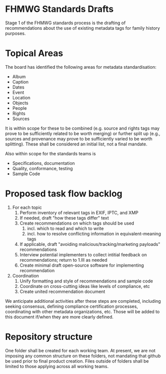 # FHMWG Standards Drafts

Stage 1 of the FHMWG standards process is the drafting of recommendations about the use of existing metadata tags for family history purposes.

# Topical Areas

The board has identified the following areas for metadata standardisation:

- Album
- Caption
- Dates
- Event
- Location
- Objects
- People
- Rights
- Sources

It is within scope for these to be combined (e.g. source and rights tags may prove to be sufficiently related to be worth merging) or further split up (e.g., sources and provenance may prove to be sufficiently varied to be worth splitting). These shall be considered an initial list, not a final mandate.

Also within scope for the standards teams is 

- Specifications, documentation
- Quality, conformance, testing
- Sample Code

# Proposed task flow backlog

1. For each topic
    1. Perform inventory of relevant tags in EXIF, IPTC, and XMP
    1. If needed, draft "how these tags differ" text
    1. Create recommendations on which tags should be used
        1. incl. which to read and which to write
        1. incl. how to resolve conflicting information in equivalent-meaning tags
    1. If applicable, draft "avoiding malicious/tracking/marketing payloads" recommendations
    1. Interview potential implementers to collect intitial feedback on recommendations; return to 1.III as needed
    1. Create minimal draft open-source software for implementing recommendation
1. Coordination
    1. Unify formatting and style of recommendations and sample code
    1. Coordinate on cross-cutting ideas like levels of compliance, etc
    1. Create united recommendation document

We anticipate additional activities after these steps are completed, including seeking consensus, defining compliance certification processes, coordinating with other metadata organizations, etc. Those will be added to this document if/when they are more clearly defined.

# Repository structure

One folder shall be created for each working team. At present, we are not imposing any common structure on these folders, not mandating that github be used prior to final product creation. Files outside of folders shall be limited to those applying across all working teams.
